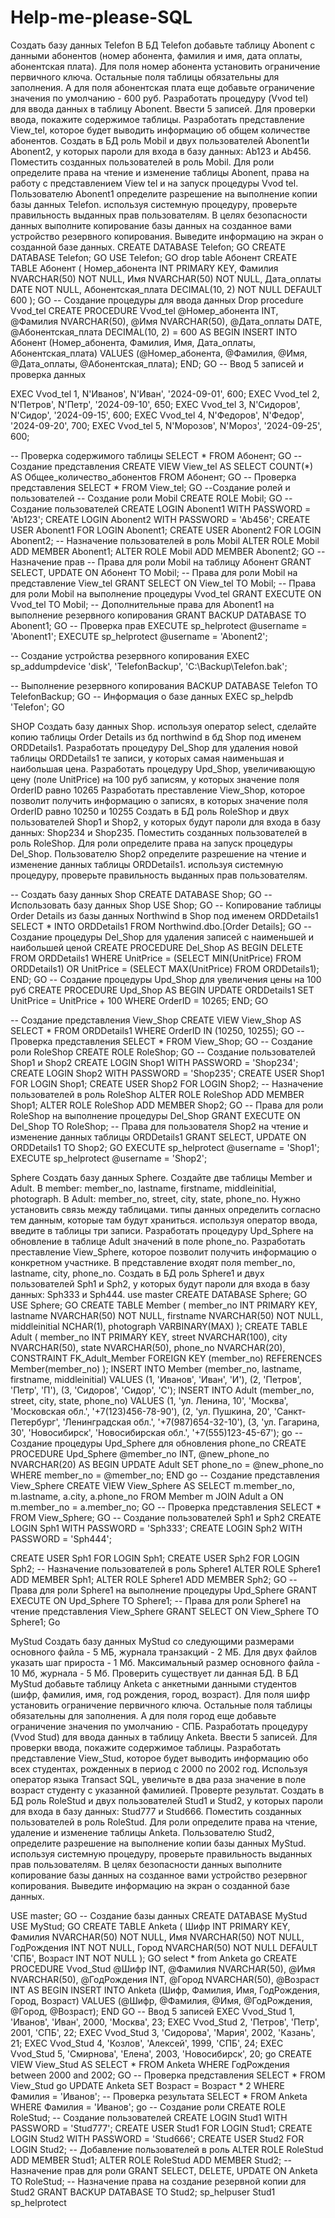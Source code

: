 # Help-me-please-SQL
Создать базу данных Telefon 
 В БД Telefon добавьте таблицу Abonent с  данными абонентов (номер абонента, фамилия и имя, дата оплаты, абонентская плата). Для поля номер абонента установить ограничение первичного ключа. Остальные поля таблицы обязательны для заполнения. А для поля абонентская плата еще добавьте ограничение значения по умолчанию - 600 руб.
Разработать процедуру (Vvod tel) для ввода данных в таблицу Abonent. Ввести 5 записей. Для проверки ввода, покажите содержимое таблицы.
Разработать представление View_tel, которое будет выводить информацию об общем количестве абонентов.
Создать в БД роль Mobil и двух пользователей Abonent1и Abonent2, у которых пароли для входа в базу данных: Ab123 и Ab456.
Поместить созданных пользователей в роль Mobil. Для роли определите права на чтение и изменение таблицы Abonent, права на работу с представлением View tel и на запуск процедуры Vvod tel. Пользователю Abonent1 определите разрешение на выполнение копии базы данных Telefon. используя системную процедуру, проверьте правильность выданных прав пользователям.
В целях безопасности данных выполните копирование базы данных на созданное вами устройство резервного копирования. Выведите информацию на экран о созданной базе данных.
CREATE DATABASE Telefon;
GO
CREATE DATABASE Telefon;
GO
USE Telefon;
GO
drop table Абонент
CREATE TABLE Абонент (
    Номер_абонента INT PRIMARY KEY,
    Фамилия NVARCHAR(50) NOT NULL,
    Имя NVARCHAR(50) NOT NULL,
    Дата_оплаты DATE NOT NULL,
    Абонентская_плата DECIMAL(10, 2) NOT NULL DEFAULT 600
);
GO
-- Создание процедуры для ввода данных
Drop procedure Vvod_tel
CREATE PROCEDURE Vvod_tel
    @Номер_абонента INT,
    @Фамилия NVARCHAR(50),
    @Имя NVARCHAR(50),
    @Дата_оплаты DATE,
    @Абонентская_плата DECIMAL(10, 2) = 600
AS
BEGIN
    INSERT INTO Абонент (Номер_абонента, Фамилия, Имя, Дата_оплаты, Абонентская_плата)
    VALUES (@Номер_абонента, @Фамилия, @Имя, @Дата_оплаты, @Абонентская_плата);
END;
GO
-- Ввод 5 записей и проверка данных

EXEC Vvod_tel 1, N'Иванов', N'Иван', '2024-09-01', 600;
EXEC Vvod_tel 2, N'Петров', N'Петр', '2024-09-10', 650;
EXEC Vvod_tel 3, N'Сидоров', N'Сидор', '2024-09-15', 600;
EXEC Vvod_tel 4, N'Федоров', N'Федор', '2024-09-20', 700;
EXEC Vvod_tel 5, N'Морозов', N'Мороз', '2024-09-25', 600;

-- Проверка содержимого таблицы
SELECT * FROM Абонент;
GO
--Создание представления
CREATE VIEW View_tel AS
SELECT COUNT(*) AS Общее_количество_абонентов FROM Абонент;
GO
-- Проверка представления
SELECT * FROM View_tel;
GO
--Создание ролей и пользователей
-- Создание роли Mobil
CREATE ROLE Mobil;
GO
-- Создание пользователей
CREATE LOGIN Abonent1 WITH PASSWORD = 'Ab123';
CREATE LOGIN Abonent2 WITH PASSWORD = 'Ab456';
CREATE USER Abonent1 FOR LOGIN Abonent1;
CREATE USER Abonent2 FOR LOGIN Abonent2;
-- Назначение пользователей в роль Mobil
ALTER ROLE Mobil ADD MEMBER Abonent1;
ALTER ROLE Mobil ADD MEMBER Abonent2;
GO
--Назначение прав
-- Права для роли Mobil на таблицу Абонент
GRANT SELECT, UPDATE ON Абонент TO Mobil;
-- Права для роли Mobil на представление View_tel
GRANT SELECT ON View_tel TO Mobil;
-- Права для роли Mobil на выполнение процедуры Vvod_tel
GRANT EXECUTE ON Vvod_tel TO Mobil;
-- Дополнительные права для Abonent1 на выполнение резервного копирования
GRANT BACKUP DATABASE TO Abonent1;
GO
-- Проверка прав
EXECUTE sp_helprotect @username = 'Abonent1';
EXECUTE sp_helprotect @username = 'Abonent2';

-- Создание устройства резервного копирования
EXEC sp_addumpdevice 'disk', 'TelefonBackup', 'C:\Backup\Telefon.bak';

-- Выполнение резервного копирования
BACKUP DATABASE Telefon TO TelefonBackup;
GO
-- Информация о базе данных
EXEC sp_helpdb 'Telefon';
GO

SHOP
Создать базу данных Shop. используя оператор select, сделайте копию таблицы Order Details из бд northwind в бд Shop под именем ORDDetails1.
Разработать процедуру Del_Shop для удаления новой таблицы ORDDetails1 те записи, у которых самая наименьшая и наибольшая цена.
Разработать процедуру Upd_Shop, увеличивающую цену (поле UnitPrice) на 100 руб записям, у которых значение поля OrderID равно 10265
Разработать преставление View_Shop, которое позволит получить информацию о записях, в которых значение поля OrderID равно 10250 и 10255
Создать в БД роль RoleShop и двух пользователей Shop1 и Shop2, у которых будут пароли для входа в базу данных: Shop234 и Shop235.
Поместить созданных пользователей в роль RoleShop. Для роли определите права на запуск процедуры Del_Shop. Пользователю Shop2 определите разрешение на чтение и изменение данных таблицы ORDDetails1. используя системную процедуру, проверьте правильность выданных прав пользователям.

-- Создать базу данных Shop
CREATE DATABASE Shop;
GO
-- Использовать базу данных Shop
USE Shop;
GO
-- Копирование таблицы Order Details из базы данных Northwind в Shop под именем ORDDetails1
SELECT *
INTO ORDDetails1
FROM Northwind.dbo.[Order Details];
GO
-- Создание процедуры Del_Shop для удаления записей с наименьшей и наибольшей ценой
CREATE PROCEDURE Del_Shop AS
BEGIN
    DELETE FROM ORDDetails1
    WHERE UnitPrice = (SELECT MIN(UnitPrice) FROM ORDDetails1)
       OR UnitPrice = (SELECT MAX(UnitPrice) FROM ORDDetails1);
END;
GO
-- Создание процедуры Upd_Shop для увеличения цены на 100 руб
CREATE PROCEDURE Upd_Shop AS
BEGIN
    UPDATE ORDDetails1
    SET UnitPrice = UnitPrice + 100
    WHERE OrderID = 10265;
END;
GO

-- Создание представления View_Shop
CREATE VIEW View_Shop AS
SELECT *
FROM ORDDetails1
WHERE OrderID IN (10250, 10255);
GO
-- Проверка представления
SELECT * FROM View_Shop;
GO
-- Создание роли RoleShop
CREATE ROLE RoleShop;
GO
-- Создание пользователей Shop1 и Shop2
CREATE LOGIN Shop1 WITH PASSWORD = 'Shop234';
CREATE LOGIN Shop2 WITH PASSWORD = 'Shop235';
CREATE USER Shop1 FOR LOGIN Shop1;
CREATE USER Shop2 FOR LOGIN Shop2;
-- Назначение пользователей в роль RoleShop
ALTER ROLE RoleShop ADD MEMBER Shop1;
ALTER ROLE RoleShop ADD MEMBER Shop2;
GO
-- Права для роли RoleShop на выполнение процедуры Del_Shop
GRANT EXECUTE ON Del_Shop TO RoleShop;
-- Права для пользователя Shop2 на чтение и изменение данных таблицы ORDDetails1
GRANT SELECT, UPDATE ON ORDDetails1 TO Shop2;
GO
EXECUTE sp_helprotect @username = 'Shop1';
EXECUTE sp_helprotect @username = 'Shop2';

Sphere
Создать базу данных Sphere. 
Создайте две таблицы Member и Adult. 
В member: member_no, lastname, firstname, middleinitial, photograph.
В Adult: member_no, street, city, state, phone_no.
Нужно установить связь между таблицами. типы данных определить согласно тем данным, которые там будут храниться.
используя оператор ввода, введите в таблицы три записи.
Разработать процедуру Upd_Sphere на обновление в таблице Adult значений в поле phone_no.
Разработать преставление View_Sphere, которое позволит получить информацию о конкретном участнике. В представление входят поля member_no, lastname, city, phone_no.
Создать в БД роль Sphere1 и двух пользователей Sph1 и Sph2, у которых будут пароли для входа в базу данных: Sph333 и Sph444.
use master
CREATE DATABASE Sphere;
GO
USE Sphere;
GO
CREATE TABLE Member (
    member_no INT PRIMARY KEY,
    lastname NVARCHAR(50) NOT NULL,
    firstname NVARCHAR(50) NOT NULL,
    middleinitial NCHAR(1),
    photograph VARBINARY(MAX)
);
CREATE TABLE Adult (
    member_no INT PRIMARY KEY,
    street NVARCHAR(100),
    city NVARCHAR(50),
    state NVARCHAR(50),
    phone_no NVARCHAR(20),
    CONSTRAINT FK_Adult_Member FOREIGN KEY (member_no) REFERENCES Member(member_no)
);
INSERT INTO Member (member_no, lastname, firstname, middleinitial)
VALUES 
    (1, 'Иванов', 'Иван', 'И'),
    (2, 'Петров', 'Петр', 'П'),
    (3, 'Сидоров', 'Сидор', 'С');
INSERT INTO Adult (member_no, street, city, state, phone_no)
VALUES
    (1, 'ул. Ленина, 10', 'Москва', 'Московская обл.', '+7(123)456-78-90'),
    (2, 'ул. Пушкина, 20', 'Санкт-Петербург', 'Ленинградская обл.', '+7(987)654-32-10'),
    (3, 'ул. Гагарина, 30', 'Новосибирск', 'Новосибирская обл.', '+7(555)123-45-67');
go
-- Создание процедуры Upd_Sphere для обновления phone_no
	CREATE PROCEDURE Upd_Sphere
    @member_no INT,
    @new_phone_no NVARCHAR(20)
AS
BEGIN
    UPDATE Adult
    SET phone_no = @new_phone_no
    WHERE member_no = @member_no;
END
go
 -- Создание представления View_Sphere
CREATE VIEW View_Sphere AS
SELECT m.member_no, m.lastname, a.city, a.phone_no
FROM Member m
JOIN Adult a ON m.member_no = a.member_no;
GO
-- Проверка представления
SELECT * FROM View_Sphere;
GO
-- Создание пользователей Sph1 и Sph2
CREATE LOGIN Sph1 WITH PASSWORD = 'Sph333';
CREATE LOGIN Sph2 WITH PASSWORD = 'Sph444';

CREATE USER Sph1 FOR LOGIN Sph1;
CREATE USER Sph2 FOR LOGIN Sph2;
-- Назначение пользователей в роль Sphere1
ALTER ROLE Sphere1 ADD MEMBER Sph1;
ALTER ROLE Sphere1 ADD MEMBER Sph2;
GO
-- Права для роли Sphere1 на выполнение процедуры Upd_Sphere
GRANT EXECUTE ON Upd_Sphere TO Sphere1;
-- Права для роли Sphere1 на чтение представления View_Sphere
GRANT SELECT ON View_Sphere TO Sphere1;
Go





MyStud
Создать базу данных MyStud со следующими размерами основного файла - 5 МБ, журнала транзакций - 2 МБ. Для двух файлов указать шаг прироста - 1 Мб. Максимальный размер основного файла - 10 Мб, журнала - 5 Мб. Проверить существует ли данная БД.
 В БД MyStud добавьте таблицу Anketa с анкетными данными студентов (шифр, фамилия, имя, год рождения, город, возраст). Для поля шифр установить ограничение первичного ключа. Остальные поля таблицы обязательны для заполнения. А для поля город еще добавьте ограничение значения по умолчанию - СПБ.
Разработать процедуру (Vvod Stud) для ввода данных в таблицу Anketa. Ввести 5 записей. Для проверки ввода, покажите содержимое таблицы.
Разработать представление View_Stud, которое будет выводить информацию обо всех студентах, рожденных в период с 2000 по 2002 год.
Используя оператор языка Transact SQL, увеличьте в два раза значение в поле возраст студенту с указанной фамилией. Проверте результат.
Создать в БД роль RoleStud и двух пользователей Stud1 и Stud2, у которых пароли для входа в базу данных: Stud777 и Stud666.
Поместить созданных пользователей в роль RoleStud. Для роли определите права на чтение, удаление и изменение таблицы Anketa. Пользователю Stud2, определите разрешение на выполнение копии базы данных MyStud. используя системную процедуру, проверьте правильность выданных прав пользователям.
В целях безопасности данных выполните копирование базы данных на созданное вами устройство резервног копирования. Выведите информацию на экран о созданной базе данных.


USE master;
GO
-- Создание базы данных
CREATE DATABASE MyStud
USE MyStud;
GO
CREATE TABLE Anketa
(
    Шифр INT PRIMARY KEY,
    Фамилия NVARCHAR(50) NOT NULL,
    Имя NVARCHAR(50) NOT NULL,
    ГодРождения INT NOT NULL,
    Город NVARCHAR(50) NOT NULL DEFAULT 'СПБ',
    Возраст INT NOT NULL
);
GO
select * from Anketa
go
CREATE PROCEDURE Vvod_Stud
    @Шифр INT,
    @Фамилия NVARCHAR(50),
    @Имя NVARCHAR(50),
    @ГодРождения INT,
    @Город NVARCHAR(50),
    @Возраст INT
AS
BEGIN
    INSERT INTO Anketa (Шифр, Фамилия, Имя, ГодРождения, Город, Возраст)
    VALUES (@Шифр, @Фамилия, @Имя, @ГодРождения, @Город, @Возраст);
END
GO
-- Ввод 5 записей
EXEC Vvod_Stud 1, 'Иванов', 'Иван', 2000, 'Москва', 23;
EXEC Vvod_Stud 2, 'Петров', 'Петр', 2001, 'СПБ', 22;
EXEC Vvod_Stud 3, 'Сидорова', 'Мария', 2002, 'Казань', 21;
EXEC Vvod_Stud 4, 'Козлов', 'Алексей', 1999, 'СПБ', 24;
EXEC Vvod_Stud 5, 'Смирнова', 'Елена', 2003, 'Новосибирск', 20;
go
CREATE VIEW View_Stud AS
SELECT *
FROM Anketa
WHERE ГодРождения between 2000 and  2002;
GO
-- Проверка представления
SELECT * FROM View_Stud
go
UPDATE Anketa
SET Возраст = Возраст * 2
WHERE Фамилия = 'Иванов';
-- Проверка результата
SELECT * FROM Anketa WHERE Фамилия = 'Иванов';
go
-- Создание роли
CREATE ROLE RoleStud;
-- Создание пользователей
CREATE LOGIN Stud1 WITH PASSWORD = 'Stud777';
CREATE USER Stud1 FOR LOGIN Stud1;
CREATE LOGIN Stud2 WITH PASSWORD = 'Stud666';
CREATE USER Stud2 FOR LOGIN Stud2;
-- Добавление пользователей в роль
ALTER ROLE RoleStud ADD MEMBER Stud1;
ALTER ROLE RoleStud ADD MEMBER Stud2;
-- Назначение прав для роли
GRANT SELECT, DELETE, UPDATE ON Anketa TO RoleStud;
-- Назначение права на создание резервной копии для Stud2
GRANT BACKUP DATABASE TO Stud2;
sp_helpuser Stud1
sp_helprotect

